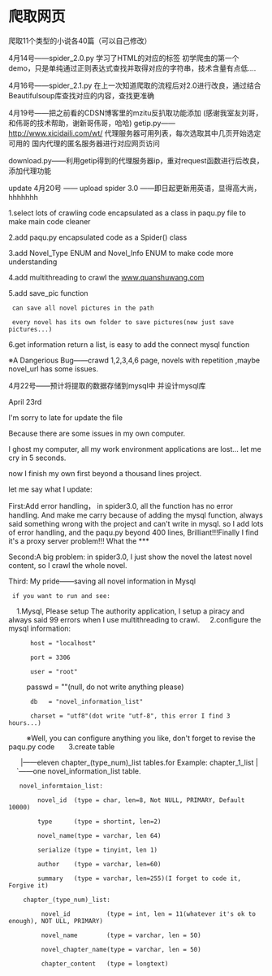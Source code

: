 # 爬取网页
爬取11个类型的小说各40篇（可以自己修改）

4月14号——spider_2.0.py
学习了HTML的对应的标签
初学爬虫的第一个demo，只是单纯通过正则表达式查找并取得对应的字符串，技术含量有点低....

4月16号——spider_2.1.py
在上一次知道爬取的流程后对2.0进行改良，通过结合Beautifulsoup库查找对应的内容，查找更准确

4月19号——把之前看的CDSN博客里的mzitu反扒取功能添加
(感谢我室友刘哥，和伟哥的技术帮助，谢新哥伟哥，哈哈)
getip.py——http://www.xicidaili.com/wt/ 代理服务器可用列表，每次选取其中几页开始选定可用的
国内代理的匿名服务器进行对应网页访问

download.py——利用getip得到的代理服务器ip，重对request函数进行后改良，添加代理功能

update 4月20号 —— upload spider 3.0 ——即日起更新用英语，显得高大尚，hhhhhhh

1.select lots of crawling code encapsulated as a class in paqu.py file to make main code cleaner

2.add paqu.py encapsulated code as a Spider() class

3.add Novel_Type ENUM and Novel_Info ENUM to make code more understanding

4.add multithreading to crawl the www.quanshuwang.com

5.add save_pic function

     can save all novel pictures in the path
  
     every novel has its own folder to save pictures(now just save pictures...)
  
6.get information return a list, is easy to add the connect mysql function

※A Dangerious Bug——crawd 1,2,3,4,6 page, novels with repetition ,maybe novel_url has some issues.

4月22号——预计将提取的数据存储到mysql中 并设计mysql库

April 23rd

I'm sorry to late for update the file

Because there are some issues in my own computer.

I ghost my computer, all my work environment applications are lost... let me cry in 5 seconds.

now I finish my own first beyond a thousand lines project.

let me say what I update:

First:Add error handling， in spider3.0, all the function has no error handling. And make me carry because of adding the mysql function, always said something wrong with the project and can't write in mysql. so I add lots of error handling, and the paqu.py beyond 400 lines, Brilliant!!!Finally I find it's a proxy server problem!!! What the ***

Second:A big problem: in spider3.0, I just show the novel the latest novel content, so I crawl the whole novel.

Third: My pride——saving all novel information in Mysql

     if you want to run and see:
     
     1.Mysql, Please setup The authority application, I setup a piracy and always said 99 errors when I use multithreading to crawl.
    
     2.configure the mysql information:
          
          host = "localhost"
          
          port = 3306
          
          user = "root"
          
          passwd = ""(null, do not write anything please)
          
          db   = "novel_information_list"
          
          charset = "utf8"(dot write "utf-8", this error I find 3 hours...)
          
          ※Well, you can configure anything you like, don't forget to revise the paqu.py code
      
     3.create table
    
       |——eleven chapter_(type_num)_list tables.for Example: chapter_1_list
       |
       `——one novel_information_list table.
       
       novel_informtaion_list:
       
            novel_id  (type = char, len=8, Not NULL, PRIMARY, Default 10000) 
            
            type      (type = shortint, len=2)
            
            novel_name(type = varchar, len 64)
            
            serialize (type = tinyint, len 1)
            
            author    (type = varchar, len=60)
            
            summary   (type = varchar, len=255)(I forget to code it, Forgive it)
        
        chapter_(type_num)_list:
               
             novel_id          (type = int, len = 11(whatever it's ok to enough), NOT ULL, PRIMARY)
             
             novel_name        (type = varchar, len = 50)
             
             novel_chapter_name(type = varchar, len = 50)
             
             chapter_content   (type = longtext)
            
              
            
            
        
        
       
